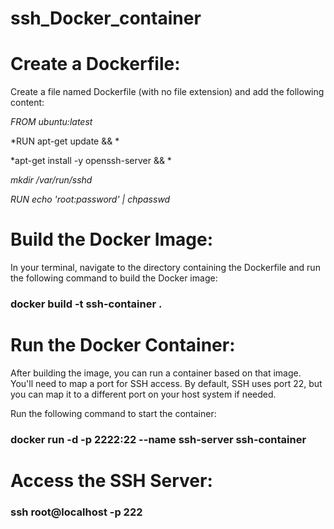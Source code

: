 # ssh_Docker_container
# Create a Dockerfile:
Create a file named Dockerfile (with no file extension) and add the following content:

*FROM ubuntu:latest*

  *RUN apt-get update && \*
  
   *apt-get install -y openssh-server && \*
   
   *mkdir /var/run/sshd*
  
  *RUN echo 'root:password' | chpasswd*

# Build the Docker Image:
In your terminal, navigate to the directory containing the Dockerfile and run
the following command to build the Docker image:

### docker build -t ssh-container .
# Run the Docker Container:
After building the image, you can run a container based on that image.
You'll need to map a port for SSH access. By default, SSH uses port 22,
but you can map it to a different port on your host system if needed.

Run the following command to start the container:

### docker run -d -p 2222:22 --name ssh-server ssh-container

# Access the SSH Server:

### ssh root@localhost -p 222 





